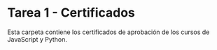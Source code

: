 # Tarea 1 - Certificados
Esta carpeta contiene los certificados de aprobación de los cursos de JavaScript y Python. 